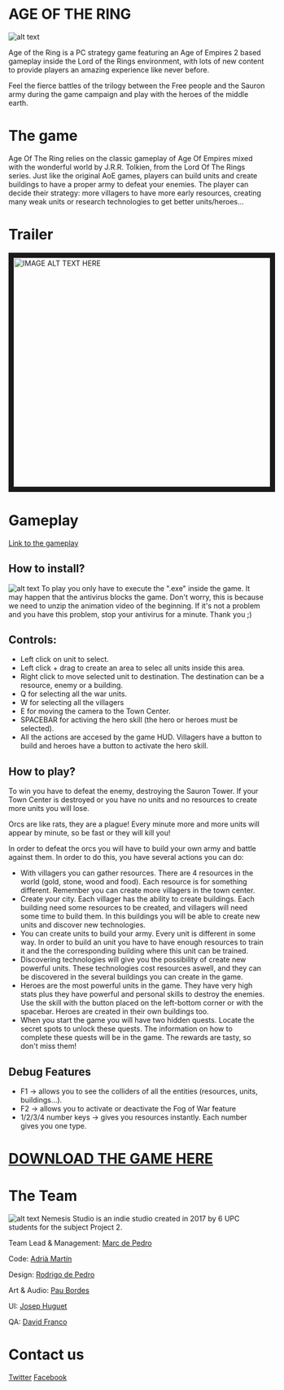 # AGE OF THE RING
![alt text](https://camo.githubusercontent.com/132d69c9b7700c5389bb00ff9f814ba5bfc56e3c/68747470733a2f2f692e6779617a6f2e636f6d2f32663830333861353833613863366265653664313465363765366163643633392e6a7067)


Age of the Ring is a PC strategy game featuring an Age of Empires 2 based gameplay inside the Lord of the Rings environment, with lots of new content to provide players an amazing experience like never before.

Feel the fierce battles of the trilogy between the Free people and the Sauron army during the game campaign and play with the heroes of the middle earth.

# The game

Age Of The Ring relies on the classic gameplay of Age Of Empires mixed with the wonderful world by J.R.R. Tolkien, from the Lord Of The Rings series.
Just like the original AoE games, players can build units and create buildings to have a proper army to defeat your enemies. The player can decide their strategy: more villagers to have more early resources, creating many weak units or research technologies to get better units/heroes...


# Trailer
<a href="https://www.youtube.com/watch?v=NkgSNxVkNl4&feature=youtu.be
" target="_blank"><img src="http://i.imgur.com/4HLOjKI.png" 
alt="IMAGE ALT TEXT HERE" width="800" height="450" border="10" /></a>

# Gameplay
[Link to the gameplay](https://www.youtube.com/watch?v=ht3HRH7WMjU&feature=youtu.be)


## How to install?
![alt text](http://i.imgur.com/A2vHHxH.png)
To play you only have to execute the ".exe" inside the game. It may happen that the antivirus blocks the game. Don't worry, this is because we need to unzip the animation video of the beginning. If it's not
a problem and you have this problem, stop your antivirus for a minute. Thank you ;)

## Controls:

- Left click on unit to select.
- Left click + drag to create an area to selec all units inside this area. 
- Right click to move selected unit to destination. The destination can be a resource, enemy or a building.
- Q for selecting all the war units.
- W for selecting all the villagers
- E for moving the camera to the Town Center.
- SPACEBAR for activing the hero skill (the hero or heroes must be selected).
- All the actions are accesed by the game HUD. Villagers have a button to build and heroes have a button to activate the hero skill.

## How to play?

To win you have to defeat the enemy, destroying the Sauron Tower. If your Town Center is destroyed or you have no units and no resources to create more units you will lose. 

Orcs are like rats, they are a plague! Every minute more and more units will appear by minute, so be fast or they will kill you!

In order to defeat the orcs you will have to build your own army and battle against them. In order to do this, you have several actions you can do:

- With villagers you can gather resources. There are 4 resources in the world (gold, stone, wood and food). Each resource is for something different. Remember you can create more villagers in the town center.
- Create your city. Each villager has the ability to create buildings. Each building need some resources to be created, and villagers will need some time to build them. In this buildings you will be able to create
  new units and discover new technologies.
- You can create units to build your army. Every unit is different in some way. In order to build an unit you have to have enough resources to train it and the the corresponding building where this unit can be trained.
- Discovering technologies will give you the possibility of create new powerful units. These technologies cost resources aswell, and they can be discovered in the several buildings you can create in the game.
- Heroes are the most powerful units in the game. They have very high stats plus they have powerful and personal skills to destroy the enemies. Use the skill with the button placed on the left-bottom corner or with the spacebar.
  Heroes are created in their own buildings too.
- When you start the game you will have two hidden quests. Locate the secret spots to unlock these quests. The information on how to complete these quests will be in the game. The rewards are tasty, so don't miss them!

## Debug Features

- F1 -> allows you to see the colliders of all the entities (resources, units, buildings...).
- F2 -> allows you to activate or deactivate the Fog of War feature
- 1/2/3/4 number keys -> gives you resources instantly. Each number gives you one type.	

# [DOWNLOAD THE GAME HERE](https://github.com/TinoTano/AoE_Project2/releases/download/1.0/AgeOfTheRing_v1.0.zip)

# The Team
![alt text](http://i.imgur.com/LntS8Jj.png)
Nemesis Studio is an indie studio created in 2017 by 6 UPC students for the subject Project 2. 

Team Lead & Management: [Marc de Pedro](https://tinotano.github.io/AoE_Project2/MarcPage)

Code: [Adrià Martín](https://tinotano.github.io/AoE_Project2/AdriaPage)

Design: [Rodrigo de Pedro](https://tinotano.github.io/AoE_Project2/RodrigoPage)

Art & Audio: [Pau Bordes](https://tinotano.github.io/AoE_Project2/MarcPage)

UI: [Josep Huguet](https://tinotano.github.io/AoE_Project2/JosepPage)

QA: [David Franco](https://tinotano.github.io/AoE_Project2/DavidPage)

# Contact us

[Twitter](https://twitter.com/nemesisstudio2)
[Facebook](https://www.facebook.com/Nemesis-Studio-615486298636321/)
